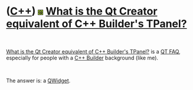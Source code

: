 



 

 

 

 

 

([C++](Cpp.htm)) ![Qt](PicQt.png) [What is the Qt Creator equivalent of C++ Builder's TPanel?](CppQtTPanel.htm)
===============================================================================================================

 

[What is the Qt Creator equivalent of C++ Builder's
TPanel?](CppQtTPanel.htm) is a [QT FAQ](CppQtFaq.htm), especially for
people with a [C++ Builder](CppBuilder.htm) background (like me).

 

The answer is: a [QWidget](CppQWidget.htm).

 

 

 

 

 





 



